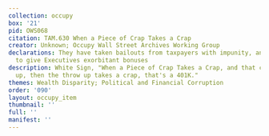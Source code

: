 ```yaml
---
collection: occupy
box: '21'
pid: OWS068
citation: TAM.630 When a Piece of Crap Takes a Crap
creator: Unknown; Occupy Wall Street Archives Working Group
declarations: They have taken bailouts from taxpayers with impunity, and continue
  to give Executives exorbitant bonuses
description: White Sign, "When a Piece of Crap Takes a Crap, and that crap throws
  up, then the throw up takes a crap, that's a 401K."
themes: Wealth Disparity; Political and Financial Corruption
order: '090'
layout: occupy_item
thumbnail: ''
full: ''
manifest: ''
---
```

